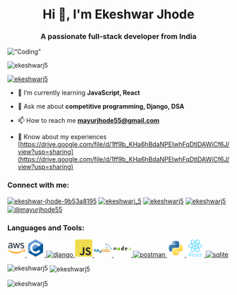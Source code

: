 <h1 align="center">Hi 👋, I'm Ekeshwar Jhode</h1>
<h3 align="center">A passionate full-stack developer from India</h3>
<img align=“right” alt=“Coding” width=“400” src=“https://cdn.dribbble.com/users/1162077/screenshots/3848914/programmer.gif”>
<p align="left"> <img src="https://komarev.com/ghpvc/?username=ekeshwarj5&label=Profile%20views&color=0e75b6&style=flat" alt="ekeshwarj5" /> </p>

<p align="left"> <a href="https://github.com/ryo-ma/github-profile-trophy"><img src="https://github-profile-trophy.vercel.app/?username=ekeshwarj5" alt="ekeshwarj5" /></a> </p>

- 🌱 I’m currently learning **JavaScript, React**

- 💬 Ask me about **competitive programming, Django, DSA**

- 📫 How to reach me **mayurjhode55@gmail.com**

- 📄 Know about my experiences [https://drive.google.com/file/d/1ff9b_KHa6hBdaNPEIwhFqDtlDAWiCf6J/view?usp=sharing](https://drive.google.com/file/d/1ff9b_KHa6hBdaNPEIwhFqDtlDAWiCf6J/view?usp=sharing)

<h3 align="left">Connect with me:</h3>
<p align="left">
<a href="https://linkedin.com/in/ekeshwar-jhode-9b53a8195" target="blank"><img align="center" src="https://raw.githubusercontent.com/rahuldkjain/github-profile-readme-generator/master/src/images/icons/Social/linked-in-alt.svg" alt="ekeshwar-jhode-9b53a8195" height="30" width="40" /></a>
<a href="https://www.codechef.com/users/ekeshwarj_5" target="blank"><img align="center" src="https://cdn.jsdelivr.net/npm/simple-icons@3.1.0/icons/codechef.svg" alt="ekeshwarj_5" height="30" width="40" /></a>
<a href="https://codeforces.com/profile/ekeshwarj5" target="blank"><img align="center" src="https://raw.githubusercontent.com/rahuldkjain/github-profile-readme-generator/master/src/images/icons/Social/codeforces.svg" alt="ekeshwarj5" height="30" width="40" /></a>
<a href="https://www.leetcode.com/ekeshwarj5" target="blank"><img align="center" src="https://raw.githubusercontent.com/rahuldkjain/github-profile-readme-generator/master/src/images/icons/Social/leet-code.svg" alt="ekeshwarj5" height="30" width="40" /></a>
<a href="https://www.hackerearth.com/@mayurjhode55" target="blank"><img align="center" src="https://raw.githubusercontent.com/rahuldkjain/github-profile-readme-generator/master/src/images/icons/Social/hackerearth.svg" alt="@mayurjhode55" height="30" width="40" /></a>
</p>

<h3 align="left">Languages and Tools:</h3>
<p align="left"> <a href="https://aws.amazon.com" target="_blank" rel="noreferrer"> <img src="https://raw.githubusercontent.com/devicons/devicon/master/icons/amazonwebservices/amazonwebservices-original-wordmark.svg" alt="aws" width="40" height="40"/> </a> <a href="https://www.cprogramming.com/" target="_blank" rel="noreferrer"> <img src="https://raw.githubusercontent.com/devicons/devicon/master/icons/c/c-original.svg" alt="c" width="40" height="40"/> </a> <a href="https://www.djangoproject.com/" target="_blank" rel="noreferrer"> <img src="https://cdn.worldvectorlogo.com/logos/django.svg" alt="django" width="40" height="40"/> </a> <a href="https://developer.mozilla.org/en-US/docs/Web/JavaScript" target="_blank" rel="noreferrer"> <img src="https://raw.githubusercontent.com/devicons/devicon/master/icons/javascript/javascript-original.svg" alt="javascript" width="40" height="40"/> </a> <a href="https://www.mysql.com/" target="_blank" rel="noreferrer"> <img src="https://raw.githubusercontent.com/devicons/devicon/master/icons/mysql/mysql-original-wordmark.svg" alt="mysql" width="40" height="40"/> </a> <a href="https://nodejs.org" target="_blank" rel="noreferrer"> <img src="https://raw.githubusercontent.com/devicons/devicon/master/icons/nodejs/nodejs-original-wordmark.svg" alt="nodejs" width="40" height="40"/> </a> <a href="https://postman.com" target="_blank" rel="noreferrer"> <img src="https://www.vectorlogo.zone/logos/getpostman/getpostman-icon.svg" alt="postman" width="40" height="40"/> </a> <a href="https://www.python.org" target="_blank" rel="noreferrer"> <img src="https://raw.githubusercontent.com/devicons/devicon/master/icons/python/python-original.svg" alt="python" width="40" height="40"/> </a> <a href="https://reactjs.org/" target="_blank" rel="noreferrer"> <img src="https://raw.githubusercontent.com/devicons/devicon/master/icons/react/react-original-wordmark.svg" alt="react" width="40" height="40"/> </a> <a href="https://www.sqlite.org/" target="_blank" rel="noreferrer"> <img src="https://www.vectorlogo.zone/logos/sqlite/sqlite-icon.svg" alt="sqlite" width="40" height="40"/> </a> </p>

<p><img align="left" src="https://github-readme-stats.vercel.app/api/top-langs?username=ekeshwarj5&show_icons=true&locale=en&layout=compact" alt="ekeshwarj5" /></p>

<p>&nbsp;<img align="center" src="https://github-readme-stats.vercel.app/api?username=ekeshwarj5&show_icons=true&locale=en" alt="ekeshwarj5" /></p>

<p><img align="center" src="https://github-readme-streak-stats.herokuapp.com/?user=ekeshwarj5&" alt="ekeshwarj5" /></p>
